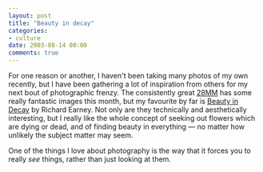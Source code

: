 ```yaml
---
layout: post
title: "Beauty in decay"
categories:
- culture
date: 2003-08-14 00:00
comments: true
---
```


<p>For one reason or another, I haven't been taking many photos of my own recently, but I have been gathering a lot of inspiration from others for my next bout of photographic frenzy. The consistently great <a href="http://28mm.org/issue/9/">28MM</a> has some really fantastic images this month, but my favourite by far is <a href="http://28mm.org/about.php?artist=richardearney&amp;issue=9">Beauty in Decay</a> by Richard Earney. Not only are they technically and aesthetically interesting, but I really like the whole concept of seeking out flowers which are dying or dead, and of finding beauty in everything &mdash; no matter how unlikely the subject matter may seem.</p>

<p>One of the things I love about photography is the way that it forces you to really <em>see</em> things, rather than just looking at them.</p>


